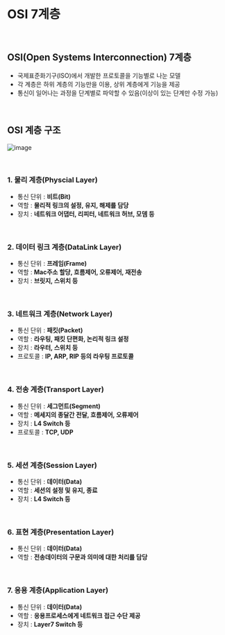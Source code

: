 # OSI 7계층

<br>

## OSI(Open Systems Interconnection) 7계층
  - 국제표준화기구(ISO)에서 개발한 프로토콜을 기능별로 나눈 모델
  - 각 계층은 하위 계층의 기능만을 이용, 상위 계층에게 기능을 제공
  - 통신이 일어나는 과정을 단계별로 파악할 수 있음(이상이 있는 단계만 수정 가능)

<br>

## OSI 계층 구조
  ![image](https://user-images.githubusercontent.com/38275652/121131504-df195500-c86a-11eb-9a3d-ec7558b5a4cd.png)

  <br>

  ### 1. 물리 계층(Physcial Layer)
  - 통신 단위 : **비트(Bit)**
  - 역할 : **물리적 링크의 설정, 유지, 해제를 담당**
  - 장치 : **네트워크 어댑터, 리피터, 네트워크 허브, 모뎀 등**

  <br>
 
  ### 2. 데이터 링크 계층(DataLink Layer)
  - 통신 단위 : **프레임(Frame)**
  - 역할 : **Mac주소 할당, 흐름제어, 오류제어, 재전송**
  - 장치 : **브릿지, 스위치 등**

  <br>
 
   ### 3. 네트워크 계층(Network Layer)
  - 통신 단위 : **패킷(Packet)**
  - 역할 : **라우팅, 패킷 단편화, 논리적 링크 설정**
  - 장치 : **라우터, 스위치 등**
  - 프로토콜 : **IP, ARP, RIP 등의 라우팅 프로토콜**

  <br>

   ### 4. 전송 계층(Transport Layer)
  - 통신 단위 : **세그먼트(Segment)**
  - 역할 : **메세지의 종달간 전달, 흐름제어, 오류제어**
  - 장치 : **L4 Switch 등**
  - 프로토콜 : **TCP, UDP**

  <br>

   ### 5. 세션 계층(Session Layer)
  - 통신 단위 : **데이터(Data)**
  - 역할 : **세션의 설정 및 유지, 종료**
  - 장치 : **L4 Switch 등**

  <br>

   ### 6. 표현 계층(Presentation Layer)
  - 통신 단위 : **데이터(Data)**
  - 역할 : **전송데이터의 구문과 의미에 대한 처리를 담당**

  <br>
  
   ### 7. 응용 계층(Application Layer)
  - 통신 단위 : **데이터(Data)**
  - 역할 : **응용프로세스에게 네트워크 접근 수단 제공**
  - 장치 : **Layer7 Switch 등**

  <br>
